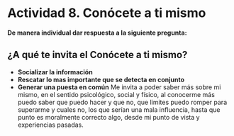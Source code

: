 # Actividad 8. Conócete a ti mismo
**De manera individual dar respuesta a la siguiente pregunta:**
## ¿A qué te invita el Conócete a ti mismo?
- **Socializar la información**
- **Rescatar lo mas importante que se detecta en conjunto**
- **Generar una puesta en común**
Me invita a poder saber más sobre mi mismo, en el sentido psicológico, social y físico, al conocerme más puedo saber que puedo hacer y que no, que limites puedo romper para superarme y cuales no, los que serían una mala influencia, hasta que punto es moralmente correcto algo, desde mi punto de vista y experiencias pasadas.